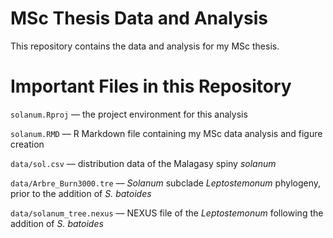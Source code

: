 # MSc Thesis Data and Analysis

This repository contains the data and analysis for my MSc thesis.

# Important Files in this Repository

`solanum.Rproj` –– the project environment for this analysis

`solanum.RMD` –– R Markdown file containing my MSc data analysis and figure creation

`data/sol.csv` –– distribution data of the Malagasy spiny *solanum*

`data/Arbre_Burn3000.tre` –– *Solanum* subclade *Leptostemonum* phylogeny, prior to the addition of *S. batoides*

`data/solanum_tree.nexus` –– NEXUS file of the *Leptostemonum* following the addition of *S. batoides*
